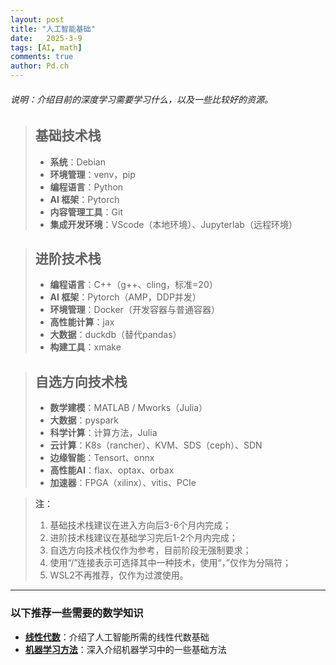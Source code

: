 ```yaml
---
layout: post
title: "人工智能基础"
date:   2025-3-9
tags: [AI, math]
comments: true
author: Pd.ch
---
```


###### 说明：介绍目前的深度学习需要学习什么，以及一些比较好的资源。

<!-- more -->

> ## 基础技术栈
> - **系统**：Debian  
> - **环境管理**：venv，pip  
> - **编程语言**：Python  
> - **AI 框架**：Pytorch  
> - **内容管理工具**：Git  
> - **集成开发环境**：VScode（本地环境）、Jupyterlab（远程环境）

> ## 进阶技术栈
> - **编程语言**：C++（g++、cling，标准=20）  
> - **AI 框架**：Pytorch（AMP，DDP并发）  
> - **环境管理**：Docker（开发容器与普通容器）  
> - **高性能计算**：jax  
> - **大数据**：duckdb（替代pandas）  
> - **构建工具**：xmake

> ## 自选方向技术栈
> - **数学建模**：MATLAB / Mworks（Julia）  
> - **大数据**：pyspark  
> - **科学计算**：计算方法，Julia  
> - **云计算**：K8s（rancher）、KVM、SDS（ceph）、SDN  
> - **边缘智能**：Tensort、onnx  
> - **高性能AI**：flax、optax、orbax
> - **加速器**：FPGA（xilinx）、vitis、PCIe

> **注：**  
> 1. 基础技术栈建议在进入方向后3-6个月内完成；  
> 2. 进阶技术栈建议在基础学习完后1-2个月内完成；  
> 3. 自选方向技术栈仅作为参考，目前阶段无强制要求；  
> 4. 使用“/”连接表示可选择其中一种技术，使用“，”仅作为分隔符；  
> 5. WSL2不再推荐，仅作为过渡使用。

---

### 以下推荐一些需要的数学知识

- **[线性代数](https://www.zhihu.com/column/gs-linear-algebra)**：介绍了人工智能所需的线性代数基础
- **[机器学习方法](https://www.zhihu.com/column/c_1334301979816820736)**：深入介绍机器学习中的一些基础方法